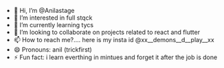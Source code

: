 - 👋 Hi, I’m @Anilastage
- 👀 I’m interested in full stqck 
- 🌱 I’m currently learning tycs
- 💞️ I’m looking to collaborate on projects related to react and flutter 
- 📫 How to reach me?.... here is my insta id @xx__demons__d__play__xx
- 😄 Pronouns: anil (trickfirst)
- ⚡ Fun fact: i learn everthing in mintues and forget it after the job is done 

<!---
Anilastage/Anilastage is a ✨ special ✨ repository because its `README.md` (this file) appears on your GitHub profile.
You can click the Preview link to take a look at your changes.
--->
